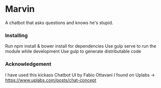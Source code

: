 # Marvin

A chatbot that asks questions and knows he's stupid.

### Installing

Run npm install & bower install for dependencies
Use gulp serve to run the module while development
Use gulp to generate distributable code

### Acknowledgement

I have used this kickass Chatbot UI by Fabio Ottavani I found on Uplabs -> https://www.uplabs.com/posts/chat-concept
